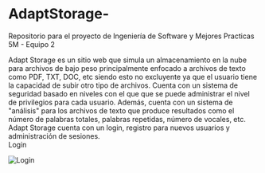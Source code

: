 # AdaptStorage-
Repositorio para el proyecto de Ingeniería de Software y Mejores Practicas 5M - Equipo 2
 
Adapt Storage es un sitio web que simula un almacenamiento en la nube para archivos de bajo peso principalmente enfocado a archivos de texto como PDF, TXT, DOC, etc siendo esto no excluyente ya que el usuario tiene la capacidad de subir otro tipo de archivos. Cuenta con un sistema de seguridad basado en niveles con el que que se puede administrar el nivel de privilegios para cada usuario. Además, cuenta con un sistema de "análisis" para los archivos de texto que produce resultados como el número de palabras totales, palabras repetidas, número de vocales, etc. Adapt Storage cuenta con un login, registro para nuevos usuarios y administración de sesiones.
<br>
Login
<br>

![Login](https://github.com/IamSharls/AdaptStorage-/blob/master/AdaptStorageReact/public/Capturas/Login.png)